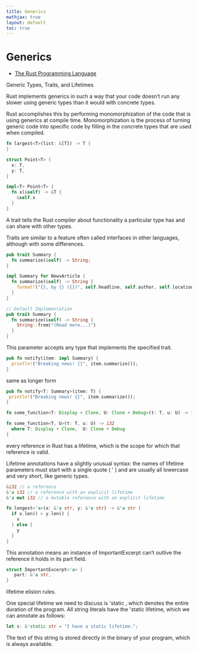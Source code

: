 ```yaml
---
title: Generics
mathjax: true
layout: default
toc: true
---
```



# Generics

* [The Rust Programming Language](Introduction.html)

 Generic Types, Traits, and Lifetimes

 
Rust implements generics in
such a way that your code doesn’t run any slower using generic types than it
would with concrete types.

Rust accomplishes this by performing monomorphization of the code
that is using generics at compile time. Monomorphization is the process of
turning generic code into specific code by filling in the concrete types that
are used when compiled.

```rust
fn largest<T>(list: &[T]) -> T {
}

struct Point<T> {
  x: T,
  y: T,
}

impl<T> Point<T> {
  fn x(&self) -> &T {
    &self.x
  }
}
```

A trait tells the Rust compiler about functionality a particular type has and
can share with other types.

Traits are similar to a feature often called interfaces in other languages, although
with some differences.


```rust
pub trait Summary {
  fn summarize(&self) -> String;
}

impl Summary for NewsArticle {
  fn summarize(&self) -> String {
    format!("{}, by {} ({})", self.headline, self.author, self.location)
  }
}

// Default Implementation
pub trait Summary {
  fn summarize(&self) -> String {
    String::from("(Read more...)")
  }
}
```

This parameter accepts any type that implements the specified trait.

```rust
pub fn notify(item: impl Summary) {
  println!("Breaking news! {}", item.summarize());
}
```
same as longer form 

```rust
pub fn notify<T: Summary>(item: T) {
 println!("Breaking news! {}", item.summarize());
}

fn some_function<T: Display + Clone, U: Clone + Debug>(t: T, u: U) -> i32 {

fn some_function<T, U>(t: T, u: U) -> i32
  where T: Display + Clone,  U: Clone + Debug
{


```

every reference in Rust has a lifetime, which is the scope for which that
reference is valid.


Lifetime annotations have a slightly unusual syntax: the names of
lifetime parameters must start with a single quote ( ' ) and are usually all
lowercase and very short, like generic types.

```rust
&i32 // a reference
&'a i32 // a reference with an explicit lifetime
&'a mut i32 // a mutable reference with an explicit lifetime

fn longest<'a>(x: &'a str, y: &'a str) -> &'a str {
  if x.len() > y.len() {
    x
  } else {
    y
  }
}
```

This annotation means an instance of ImportantExcerpt can’t outlive the reference
it holds in its part field.

```rust
struct ImportantExcerpt<'a> {
   part: &'a str,
}
```

lifetime elision rules.

One special lifetime we need to discuss is 'static , which denotes the entire
duration of the program. All string literals have the 'static lifetime, which
we can annotate as follows:

```rust
let s: &'static str = "I have a static lifetime.";
```

The text of this string is stored directly in the binary of your program,
which is always available.

